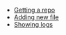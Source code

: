 -   [Getting a repo](./getting_repo.html)
-   [Adding new file](./adding_newfile.html)
-   [Showing logs](./showing_log.html)
